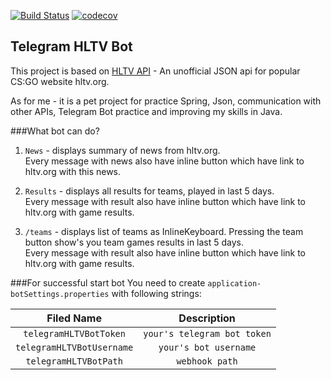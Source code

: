 [![Build Status](https://www.travis-ci.com/VaolEr/TelegramHLTVBot.svg?branch=master)](https://www.travis-ci.com/VaolEr/TelegramHLTVBot)
[![codecov](https://codecov.io/gh/VaolEr/TelegramHLTVBot/branch/master/graph/badge.svg?token=G2R8G1BGIX)](https://codecov.io/gh/VaolEr/TelegramHLTVBot)
## Telegram HLTV Bot

This project is based on [HLTV API](https://github.com/dajk/hltv-api)  - An unofficial JSON api for popular CS:GO website hltv.org.

As for me - it is a pet project for practice Spring, Json, communication with other APIs, Telegram Bot practice and improving my skills in Java.

###What bot can do?
1. `News` - displays summary of news from hltv.org.\
   Every message with news also have inline button which have link to hltv.org with this news.
   
2. `Results` - displays all results for teams, played in last 5 days.\
   Every message with result also have inline button which have link to hltv.org with game results.
    
3. `/teams` - displays list of teams as InlineKeyboard. Pressing the team button show's you team games results in last 5 days.\
       Every message with result also have inline button which have link to hltv.org with game results.


###For successful start bot You need to create `application-botSettings.properties` with following strings:

| Filed Name | Description |
| :---: | :---: |
|`telegramHLTVBotToken`|  `your's telegram bot token`
|`telegramHLTVBotUsername`|  `your's bot username` |
|`telegramHLTVBotPath`|  `webhook path` |
